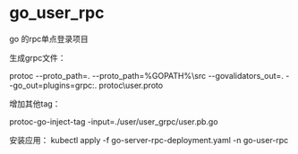 # go_user_rpc
go 的rpc单点登录项目

生成grpc文件：

protoc --proto_path=. --proto_path=%GOPATH%\src --govalidators_out=. --go_out=plugins=grpc:.  protoc\user.proto

增加其他tag：

protoc-go-inject-tag -input=./user/user_grpc/user.pb.go

安装应用：
kubectl apply -f go-server-rpc-deployment.yaml -n go-user-rpc
